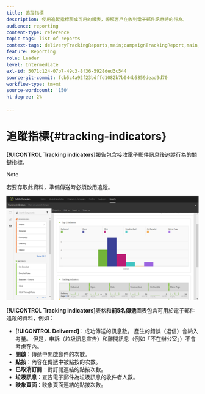 ```yaml
---
title: 追蹤指標
description: 使用追蹤指標現成可用的報表，瞭解客戶在收到電子郵件訊息時的行為。
audience: reporting
content-type: reference
topic-tags: list-of-reports
context-tags: deliveryTrackingReports,main;campaignTrackingReport,main;programTrackingReport,main
feature: Reporting
role: Leader
level: Intermediate
exl-id: 5071c124-07b7-49c3-8f36-5928ded3c544
source-git-commit: fcb5c4a92f23bdffd1082b7b044b5859dead9d70
workflow-type: tm+mt
source-wordcount: '150'
ht-degree: 2%

---
```


# 追蹤指標{#tracking-indicators}

**[!UICONTROL Tracking indicators]**&#x200B;報告包含接收電子郵件訊息後追蹤行為的關鍵指標。

>[!NOTE]
>
>若要存取此資料，準備傳送時必須啟用追蹤。

![](assets/delivery_reports_2.png)

**[!UICONTROL Tracking indicators]**&#x200B;表格和&#x200B;**前5名傳遞**&#x200B;圖表包含可用於電子郵件追蹤的資料，例如：

* **[!UICONTROL Delivered]**：成功傳送的訊息數。 產生的錯誤（退信）會納入考量。 但是，申訴（垃圾訊息宣告）和離開訊息（例如「不在辦公室」）不會考慮在內。
* **開啟**：傳遞中開啟郵件的次數。
* **點按**：內容在傳遞中被點按的次數。
* **已取消訂閱**：對訂閱連結的點按次數。
* **垃圾訊息：**&#x200B;宣告電子郵件為垃圾訊息的收件者人數。
* **映象頁面**：映象頁面連結的點按次數。
